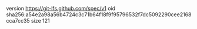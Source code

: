 version https://git-lfs.github.com/spec/v1
oid sha256:a54e2a98a56b4724c3c71b64f18f9f95796532f7dc5092290cee2168cca7cc35
size 121
